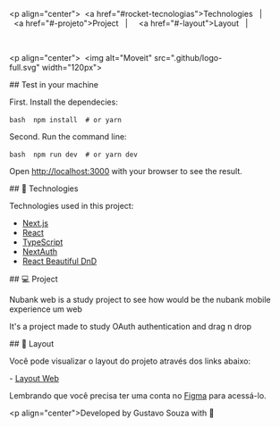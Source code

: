 
 ​<p align="center"> 
 ​  <a href="#rocket-tecnologias">Technologies</a>​&nbsp;&nbsp;&nbsp;​|​&nbsp;&nbsp;&nbsp; 
 ​  <a href="#-projeto">Project</a>​&nbsp;&nbsp;&nbsp;​|​&nbsp;&nbsp;&nbsp; 
 ​  <a href="#-layout">Layout</a>​&nbsp;&nbsp;&nbsp;​|​&nbsp;&nbsp;&nbsp; 
 ​</p> 
  
 ​<br> 
  
 ​<p align="center"> 
 ​  <img alt="Moveit" src=".github/logo-full.svg" width="120px"> 
 ​</p>

 ​##​ ​Test in your machine
  
 ​First. Install the dependecies: 
  
 ​```bash 
 ​npm install 
 ​#​ or
 ​yarn 
 ​``` 
  
 ​Second. Run the command line: 
  
 ​```bash 
 ​npm run dev 
 ​#​ or
 ​yarn dev 
 ​``` 
  
 ​Open [​http://localhost:3000​](http://localhost:3000) with your browser to see the result. 
  
 ​##​ ​🚀 Technologies
  
 ​Technologies used in this project: 
  
 - [Next.js](https://nextjs.org/) 
 - [React](https://reactjs.org) 
 - [TypeScript](https://www.typescriptlang.org/)
 - [NextAuth](https://next-auth.js.org/) 
 - [React Beautiful DnD](https://github.com/atlassian/react-beautiful-dnd)
  
 ​##​ ​💻 Project 
  
 ​Nubank web is a study project to see how would be the nubank mobile experience um web

 It's a project made to study OAuth authentication and drag n drop
  
 ​##​ ​🔖 Layout 
  
 ​Você pode visualizar o layout do projeto através dos links abaixo: 
  
 ​-​ [​Layout Web​](https://www.figma.com/file/ge20pu3ofMOKoliUyKx1Nl/Move.it-1.0)  
  
 ​Lembrando que você precisa ter uma conta no [​Figma​](http://figma.com/) para acessá-lo. 
  
 ​<p align="center">Developed by Gustavo Souza with 💚</p>
